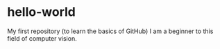 # hello-world
My first repository (to learn the basics of GitHub)
I am a beginner to this field of computer vision.
